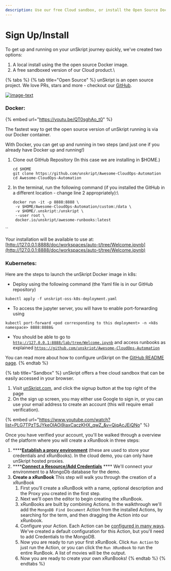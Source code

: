 ```yaml
---
description: Use our free Cloud sandbox, or install the Open Source Docker Image
---
```


# Sign Up/Install

To get up and running on your unSkript journey quickly, we've created two options:

1. A local install using the  the open source Docker image.
2. A free sandboxed version of our Cloud product.\


{% tabs %}
{% tab title="Open Source" %}
unSkript is an open source project. We love PRs, stars and more - checkout our [GitHub](https://github.com/unskript/Awesome-CloudOps-Automation). &#x20;

[![image-text](https://img.shields.io/github/stars/unskript/Awesome-CloudOps-Automation?style=social)](https://github.com/unskript/Awesome-CloudOps-Automation)

###

### Docker:

{% embed url="https://youtu.be/QT0sghAo_t0" %}

The fastest way to get the open source version of unSkript running is via our Docker container.

With Docker, you can get up and running in two steps (and just one if you already have Docker up and running!)

1.  Clone out GitHub Repository (In this case we are installing in $HOME.)

    ```
    cd $HOME
    git clone https://github.com/unskript/Awesome-CloudOps-Automation 
    cd Awesome-CloudOps-Automation
    ```
2.  In the terminal, run the following command (if you installed the GitHub in a different location - change line 2 appropriately):\


    ```
    docker run -it -p 8888:8888 \
     -v $HOME/Awesome-CloudOps-Automation/custom:/data \
     -v $HOME/.unskript:/unskript \
     --user root \
     docker.io/unskript/awesome-runbooks:latest
    ```

``

Your installation will be available to use at: [http://127.0.0.1:8888/doc/workspaces/auto-t/tree/Welcome.ipynb](http://127.0.0.1:8888/doc/workspaces/auto-t/tree/Welcome.ipynb)

### Kubernetes:

Here are the steps to launch the unSkript Docker image in k8s:

* Deploy using the following command (the Yaml file is in our GitHub repository)

```
kubectl apply -f unskript-oss-k8s-deployment.yaml
```

* To access the jupyter server, you will have to enable port-forwarding using

```
kubectl port-forward <pod corresponding to this deployment> -n <k8s namespace> 8888:8888&
```

* You should be able to go to [`http://127.0.0.1:8888/lab/tree/Welcome.ipynb`](http://127.0.0.1:8888/lab/tree/Welcome.ipynb) and access runbooks as explained [`https://github.com/unskript/Awesome-CloudOps-Automation`](https://github.com/unskript/Awesome-CloudOps-Automation)







You can read more about how to configure unSkript on the [GitHub README page](https://github.com/unskript/Awesome-CloudOps-Automation/blob/master/README.md).
{% endtab %}

{% tab title="Sandbox" %}
unSkript offers a free cloud sandbox that can be easily accessed in your browser. &#x20;

1. Visit [unSkript.com](https://unskript.com), and click the signup button at the top right of the page
2. On the sign up  screen, you may either use Google to sign in, or you can use your email address to create an account (this will require email verification).

{% embed url="https://www.youtube.com/watch?list=PLG7TPzTSJYkeOIAOj9iaxCaczKHX_qwZ_&v=QjqAcJEiQNo" %}

Once you have verified your account, you'll be walked through a overview of the platform where you will create a xRunBook in three steps:

1. ****[**Establish a proxy environment**](create-a-proxy.md) (these are used to store your credentials and xRunBooks). In the cloud demo, you can only have unSkript hosted proxies.
2. ****[**Connect a Resource/Add Credentials**](add-credentials-to-connect-your-resources.md) **** We'll connect your environment to a MongoDb database for the demo. &#x20;
3. **Create a xRunBook** This step will walk you through the creation of a xRunBook
   1. First you'll create a xRunBook with a name, optional description and the Proxy you created in the first step.
   2. Next we'll open the editor to begin creating the xRunBook.
   3. xRunBooks are built by combining Actions. In the walkthrough we'll add the `MongoDB Find Document` Action from the installed Actions, by searching for the term, and then dragging the Action into our xRunbook.
   4. Configure your Action.  Each Action can be [configured in many ways](../actions/action-configuration/). We've created a default configuration for this Action, but you'll need to add Credentials to the MongoDB.
   5. Now you are ready to run your first xRunBook.  Click `Run Action` to just run the Action, or you can click the `Run XRunBook` to run the entire RunBook.  A list of movies will be the output.
   6. Now you are ready to create your own xRunBooks!
{% endtab %}
{% endtabs %}







